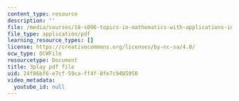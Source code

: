```yaml
---
content_type: resource
description: ''
file: /media/courses/18-s096-topics-in-mathematics-with-applications-in-finance-fall-2013/24f86bf6e7cf59caff4f8fe7c9485950_ro07evEWbCE.pdf
file_type: application/pdf
learning_resource_types: []
license: https://creativecommons.org/licenses/by-nc-sa/4.0/
ocw_type: OCWFile
resourcetype: Document
title: 3play pdf file
uid: 24f86bf6-e7cf-59ca-ff4f-8fe7c9485950
video_metadata:
  youtube_id: null
---
```

